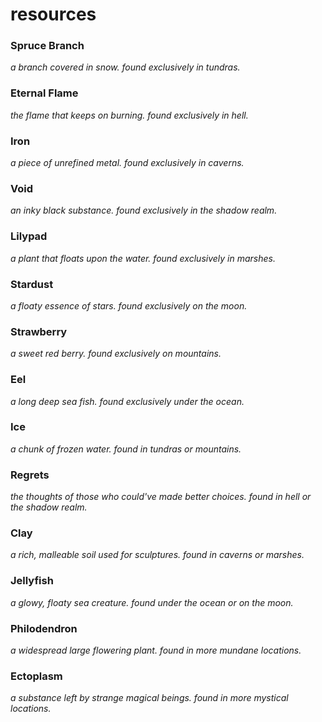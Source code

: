 # resources

### Spruce Branch
*a branch covered in snow.*
*found exclusively in tundras.*

### Eternal Flame
*the flame that keeps on burning.*
*found exclusively in hell.*

### Iron
*a piece of unrefined metal.*
*found exclusively in caverns.*

### Void
*an inky black substance.*
*found exclusively in the shadow realm.*

### Lilypad
*a plant that floats upon the water.*
*found exclusively in marshes.*

### Stardust
*a floaty essence of stars.*
*found exclusively on the moon.*

### Strawberry
*a sweet red berry.*
*found exclusively on mountains.*

### Eel
*a long deep sea fish.*
*found exclusively under the ocean.*

### Ice
*a chunk of frozen water.*
*found in tundras or mountains.*

### Regrets
*the thoughts of those who could've made better choices.*
*found in hell or the shadow realm.*

### Clay
*a rich, malleable soil used for sculptures.*
*found in caverns or marshes.*

### Jellyfish
*a glowy, floaty sea creature.*
*found under the ocean or on the moon.*

### Philodendron
*a widespread large flowering plant.*
*found in more mundane locations.*

### Ectoplasm
*a substance left by strange magical beings.*
*found in more mystical locations.*
